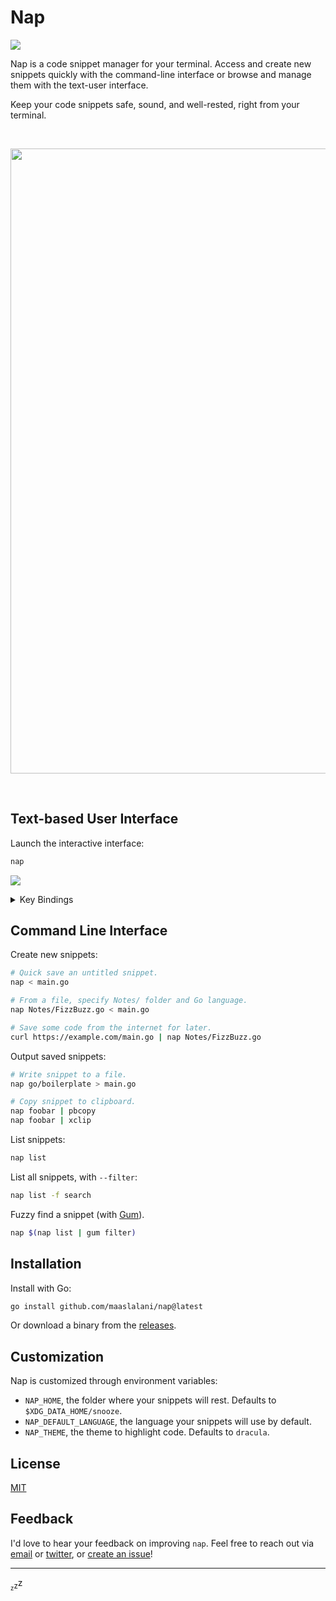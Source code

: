 # Nap

![](https://user-images.githubusercontent.com/42545625/202176622-a822dc10-f9fb-46bf-943e-a6dc20016618.png)

Nap is a code snippet manager for your terminal. Access and create new snippets
quickly with the command-line interface or browse and manage them with the
text-user interface.

Keep your code snippets safe, sound, and well-rested, right from your terminal.

<br />

<p align="center">
<img width="1000" src="https://user-images.githubusercontent.com/42545625/202191135-0eca8fbc-a216-4c00-a3f2-ef6ce41f011f.gif" />
</p>

<br />

## Text-based User Interface

Launch the interactive interface:

```bash
nap
```

![](https://user-images.githubusercontent.com/42545625/202177235-b34a8e0b-9d35-48aa-998b-a9b0583c46d5.png)

<details>

<summary>Key Bindings</summary>

<br />

| Action | Key |
| :--- | :--- |
| Create a new snippet | <kbd>n</kbd> |
| Edit selected snippet (in `$EDITOR`) | <kbd>e</kbd> |
| Copy selected snippet to clipboard | <kbd>c</kbd> |
| Paste clipboard to selected snippet | <kbd>p</kbd> |
| Delete selected snippet | <kbd>x</kbd> |
| Rename selected snippet | <kbd>r</kbd> |
| Set folder of selected snippet | <kbd>f</kbd> |
| Set language of selected snippet | <kbd>L</kbd> |
| Move to next pane | <kbd>tab</kbd> |
| Move to previous pane | <kbd>shift+tab</kbd> |
| Search for snippets | <kbd>/</kbd> |
| Toggle help | <kbd>?</kbd> |
| Quit application | <kbd>q</kbd> <kbd>ctrl+c</kbd> |

</details>

## Command Line Interface

Create new snippets:

```bash
# Quick save an untitled snippet.
nap < main.go

# From a file, specify Notes/ folder and Go language.
nap Notes/FizzBuzz.go < main.go

# Save some code from the internet for later.
curl https://example.com/main.go | nap Notes/FizzBuzz.go
```

Output saved snippets:

```bash
# Write snippet to a file.
nap go/boilerplate > main.go

# Copy snippet to clipboard.
nap foobar | pbcopy
nap foobar | xclip
```

List snippets:

```bash
nap list
```

List all snippets, with `--filter`:

```bash
nap list -f search
```

Fuzzy find a snippet (with [Gum](https://github.com/charmbracelet/gum)).

```bash
nap $(nap list | gum filter)
```

## Installation

<!--

Use a package manager:

```bash
# macOS
brew install nap

# Arch
yay -S nap

# Nix
nix-env -iA nixpkgs.nap
```

-->

Install with Go:

```sh
go install github.com/maaslalani/nap@latest
```

Or download a binary from the [releases](https://github.com/maaslalani/nap/releases).


## Customization

Nap is customized through environment variables:
* `NAP_HOME`, the folder where your snippets will rest. Defaults to `$XDG_DATA_HOME/snooze`.
* `NAP_DEFAULT_LANGUAGE`, the language your snippets will use by default.
* `NAP_THEME`, the theme to highlight code. Defaults to `dracula`.

## License

[MIT](https://github.com/maaslalani/nap/blob/master/LICENSE)


## Feedback

I'd love to hear your feedback on improving `nap`.
Feel free to reach out via [email](mailto:maas@lalani.dev) or [twitter](https://twitter.com/maaslalani), or [create an issue](https://github.com/maaslalani/nap/issues/new)!

---

<sub><sub>z</sub></sub><sub>z</sub>z
